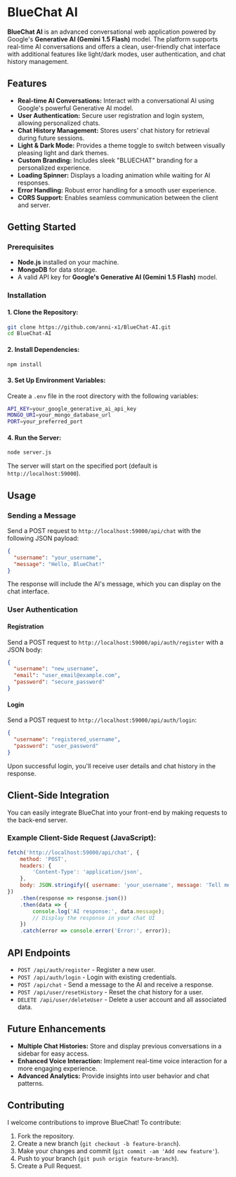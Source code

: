 # BlueChat AI

**BlueChat AI** is an advanced conversational web application powered by Google's **Generative AI (Gemini 1.5 Flash)** model. The platform supports real-time AI conversations and offers a clean, user-friendly chat interface with additional features like light/dark modes, user authentication, and chat history management.

## Features

- **Real-time AI Conversations:** Interact with a conversational AI using Google's powerful Generative AI model.
- **User Authentication:** Secure user registration and login system, allowing personalized chats.
- **Chat History Management:** Stores users' chat history for retrieval during future sessions.
- **Light & Dark Mode:** Provides a theme toggle to switch between visually pleasing light and dark themes.
- **Custom Branding:** Includes sleek "BLUECHAT" branding for a personalized experience.
- **Loading Spinner:** Displays a loading animation while waiting for AI responses.
- **Error Handling:** Robust error handling for a smooth user experience.
- **CORS Support:** Enables seamless communication between the client and server.
  
## Getting Started

### Prerequisites
- **Node.js** installed on your machine.
- **MongoDB** for data storage.
- A valid API key for **Google's Generative AI (Gemini 1.5 Flash)** model.

### Installation

#### 1. Clone the Repository:
```bash
git clone https://github.com/anni-x1/BlueChat-AI.git
cd BlueChat-AI
```

#### 2. Install Dependencies:
```bash
npm install
```

#### 3. Set Up Environment Variables:
Create a `.env` file in the root directory with the following variables:
```bash
API_KEY=your_google_generative_ai_api_key
MONGO_URI=your_mongo_database_url
PORT=your_preferred_port
```

#### 4. Run the Server:
```bash
node server.js
```
The server will start on the specified port (default is `http://localhost:59000`).

## Usage

### Sending a Message
Send a POST request to `http://localhost:59000/api/chat` with the following JSON payload:
```json
{
  "username": "your_username",
  "message": "Hello, BlueChat!"
}
```
The response will include the AI's message, which you can display on the chat interface.

### User Authentication

#### Registration
Send a POST request to `http://localhost:59000/api/auth/register` with a JSON body:
```json
{
  "username": "new_username",
  "email": "user_email@example.com",
  "password": "secure_password"
}
```

#### Login
Send a POST request to `http://localhost:59000/api/auth/login`:
```json
{
  "username": "registered_username",
  "password": "user_password"
}
```

Upon successful login, you'll receive user details and chat history in the response.

## Client-Side Integration
You can easily integrate BlueChat into your front-end by making requests to the back-end server.

### Example Client-Side Request (JavaScript):
```javascript
fetch('http://localhost:59000/api/chat', {
    method: 'POST',
    headers: {
        'Content-Type': 'application/json',
    },
    body: JSON.stringify({ username: 'your_username', message: 'Tell me a joke!' }),
})
    .then(response => response.json())
    .then(data => {
        console.log('AI response:', data.message);
        // Display the response in your chat UI
    })
    .catch(error => console.error('Error:', error));
```

## API Endpoints

- `POST /api/auth/register` - Register a new user.
- `POST /api/auth/login` - Login with existing credentials.
- `POST /api/chat` - Send a message to the AI and receive a response.
- `POST /api/user/resetHistory` - Reset the chat history for a user.
- `DELETE /api/user/deleteUser` - Delete a user account and all associated data.

## Future Enhancements

- **Multiple Chat Histories:** Store and display previous conversations in a sidebar for easy access.
- **Enhanced Voice Interaction:** Implement real-time voice interaction for a more engaging experience.
- **Advanced Analytics:** Provide insights into user behavior and chat patterns.

## Contributing

I welcome contributions to improve BlueChat! To contribute:
1. Fork the repository.
2. Create a new branch (`git checkout -b feature-branch`).
3. Make your changes and commit (`git commit -am 'Add new feature'`).
4. Push to your branch (`git push origin feature-branch`).
5. Create a Pull Request.